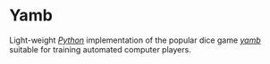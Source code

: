 # Yamb

Light-weight [*Python*](http://docs.python.org/) implementation of the popular dice game [*yamb*](http://en.wikipedia.org/wiki/Yamb_(game)) suitable for training automated computer players.
